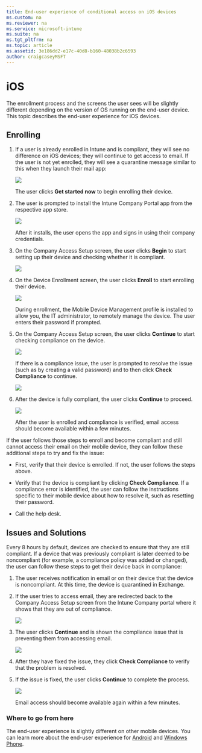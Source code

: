 ```yaml
---
title: End-user experience of conditional access on iOS devices
ms.custom: na
ms.reviewer: na
ms.service: microsoft-intune
ms.suite: na
ms.tgt_pltfrm: na
ms.topic: article
ms.assetid: 3e186dd2-e17c-40d8-b160-48038b2c6593
author: craigcaseyMSFT
---
```

# iOS

The enrollment process and the screens the user sees will be slightly different depending on the version of OS running on the end-user device. This topic describes the end-user experience for iOS devices.

## Enrolling

1.  If a user is already enrolled in Intune and is compliant, they will see no difference on iOS devices; they will continue to get access to email. If the user is not yet enrolled, they will see a quarantine message similar to this when they launch their mail app:

    ![](./media/EUX-iOS-Get-Started.PNG)

    The user clicks **Get started now** to begin enrolling their device.

2.  The user is prompted to install the Intune Company Portal app from the respective app store.

    ![](./media/ProtectEmail/EUX-iOS-intune-Company-Portal.png)

    After it installs, the user opens the app and signs in using their company credentials.

3.  On the Company Access Setup screen, the user clicks **Begin** to start setting up their device and checking whether it is compliant.

    ![](./media/ProtectEmail/EUX-iOS-company-AccessSetup.png)

4.  On the Device Enrollment screen, the user clicks **Enroll** to start enrolling their device.

    ![](./media/ProtectEmail/EUX-iOS-device-Enrollment.png)

    During enrollment, the Mobile Device Management profile is installed to allow you, the IT administrator, to remotely manage the device. The user enters their password if prompted.

5.  On the Company Access Setup screen, the user clicks **Continue** to start checking compliance on the device.

    ![](./media/ProtectEmail/EUX-iOS-device-Compliance-Check.png)

    If there is a compliance issue, the user is prompted to resolve the issue (such as by creating a valid password) and to then click **Check Compliance** to continue.

    ![](./media/ProtectEmail/EUX-iOS-device-Compliance-Check.png)

6.  After the device is fully compliant, the user clicks **Continue** to proceed.

    ![](./media/ProtectEmail/EUX-iOS-compliance-Check-Completed.png)

    After the user is enrolled and compliance is verified, email access should become available within a few minutes.

If the user follows those steps to enroll and become compliant and still cannot access their email on their mobile device, they can follow these additional steps to try and fix the issue:

-   First, verify that their device is enrolled. If not, the user follows the steps above.

-   Verify that the device is compliant by clicking **Check Compliance**. If a compliance error is identified, the user can follow the instructions specific to their mobile device about how to resolve it, such as resetting their password.

-   Call the help desk.

## Issues and Solutions
Every 8 hours by default, devices are checked to ensure that they are still compliant. If a device that was previously compliant is later deemed to be noncompliant (for example, a compliance policy was added or changed), the user can follow these steps to get their device back in compliance:

1.  The user receives notification in email or on their device that the device is noncompliant. At this time, the device is quarantined in Exchange.

2.  If the user tries to access email, they are redirected back to the Company Access Setup screen from the Intune Company portal where it shows that they are out of compliance.

    ![](./media/ProtectEmail/EUX-iOS-fallOut-Compliance.png)

3.  The user clicks **Continue** and is shown the compliance issue that is preventing them from accessing email.

    ![](./media/ProtectEmail/EUX-iOS-check-Compliance.png)

4.  After they have fixed the issue, they click **Check Compliance** to verify that the problem is resolved.

5.  If the issue is fixed, the user clicks **Continue** to complete the process.

    ![](./media/ProtectEmail/EUX-iOS-compliance-Check-Completed.png)

    Email access should become available again within a few minutes.

### Where to go from here
The end-user experience is slightly different on other mobile devices. You can learn more about the end-user experience for [Android](../Solutions/end-user-experience-conditional-access-android.md) and [Windows Phone](../Solutions/end-user-experience-conditional-access-winphone.md).
